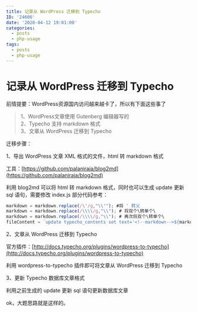 ```yaml
---
title: 记录从 WordPress 迁移到 Typecho
ID: '24606'
date: '2020-04-12 19:01:00'
categories:
  - posts
  - php-usage
tags:
  - posts
  - php-usage
---
```


# 记录从 WordPress 迁移到 Typecho

前情提要：WordPress资源国内访问越来越卡了，所以有下面这些事了

> 1、WordPress文章使用 Gutenberg 编辑器写的  
> 2、Typecho 支持 markdown 格式  
> 3、文章从 WordPress 迁移到 Typecho

迁移步骤：

1、导出 WordPress 文章 XML 格式的文件，html 转 markdown 格式

工具：[https://github.com/palaniraja/blog2md](https://github.com/palaniraja/blog2md)

利用 blog2md 可以将 html 转 markdown 格式，同时也可以生成 update 更新 sql 语句，需要修改 index.js 部分代码参考：

``` js 
markdown = markdown.replace(/\'/g,"\\'"); #将 ' 转义
markdown = markdown.replace(/\\\\/g,"\\"); # 将双个\转单个\
markdown = markdown.replace(/\\\\/g,"\\"); # 再次将双个\转单个\
fileContent = `update typecho_contents set text='<!--markdown-->${markdown}' where cid=${post["wp:post_id"]};\n` # 生成兼容 Typecho 的 markdown 格式
```

2、文章从 WordPress 迁移到 Typecho

官方插件：[http://docs.typecho.org/plugins/wordpress-to-typecho](http://docs.typecho.org/plugins/wordpress-to-typecho)

利用 wordpress-to-typecho 插件即可将文章从 WordPress 迁移到 Typecho

3、更新 Typecho 数据库文章格式

利用之前生成的 update 更新 sql 语句更新数据库文章

ok，大题思路就是这样的。
 
 
